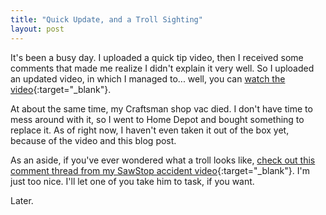 ```yaml
---
title: "Quick Update, and a Troll Sighting"
layout: post
---
```

It's been a busy day. I uploaded a quick tip video, then I received some comments that made me realize I didn't explain it very well. So I uploaded an updated video, in which I managed to... well, you can [watch the video](https://youtu.be/uK-GRSDt8RM){:target="_blank"}.

At about the same time, my Craftsman shop vac died. I don't have time to mess around with it, so I went to Home Depot and bought something to replace it. As of right now, I haven't even taken it out of the box yet, because of the video and this blog post.

As an aside, if you've ever wondered what a troll looks like, [check out this comment thread from my SawStop accident video](https://www.youtube.com/watch?v=OouPywNRZJ8&lc=Ugx9lGhPKBJs-NdCyL94AaABAg){:target="_blank"}. I'm just too nice. I'll let one of you take him to task, if you want.

Later.
